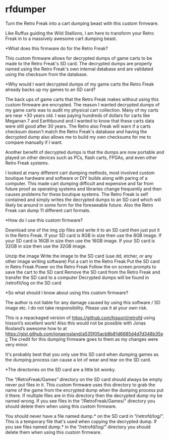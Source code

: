 # rfdumper
Turn the Retro Freak into a cart dumping beast with this custom firmware.

Like Ruffus guiding the Wild Stallions, I am here to transform your Retro Freak in to a massively awesome cart dumping beast.

*What does this firmware do for the Retro Freak?

  This custom firmware allows for decrypted dumps of game carts to be made to the Retro Freak's SD card. The decrypted dumps are properly named using the Retro Freak's own internal database and are validated using the checksum from the database.

*Why would I want decrypted dumps of my game carts the Retro Freak already backs up my games to an SD card?

  The back ups of game carts that the Retro Freak makes without using this custom firmware are encrypted. The reason I wanted decrypted dumps of my game carts was to audit my physical cart collection. Many of my carts are near +30 years old. I was paying hundreds of  dollars for carts like Megaman 7 and Earthbound and I wanted to know that these carts data were still good after 30 years. The Retro also Freak will warn if a carts checksum doesn't match the Retro Freak's database and having the decrypted dump also allows me to build my own checksums for me to compare manually if I want.
 
 Another benefit of decrypted dumps is that the dumps are now portable and played on other devices such as PCs, flash carts, FPGAs, and even other Retro Freak systems. 
 
 I looked at many different cart dumping methods, most involved custom boutique hardware and software or DIY builds along with paring of a computer. This made cart dumping difficult and expensive and far from future proof as operating systems and libraries change frequently and then causes problems for these boutique systems. The Retro Freak is self contained and simply writes the decrypted dumps to an SD card which will likely be around in some form for the foreseeable future.  Also the Retro Freak can dump 11 different cart formats.  

*How do I use this custom firmware?

  Download one of the img zip files and write it to an SD card then just put it in the Retro Freak. If your SD card is 8GB in size then use the 8GB image. If your SD card is 16GB in size then use the 16GB image. If your SD card is 32GB in size then use the 32GB image.

Unzip the image 
Write the image to the SD card (use dd, etcher, or any other image writing software)
Put a cart in the Retro Freak 
Put the SD card in Retro Freak 
Power on the Retro Freak
Follow the on screen prompts to save the cart to the SD card
Remove the SD card from the Retro Freak and transfer the SD card to a computer 
Decrypted dumps will be found in /retrofit/log on the SD card     


*So what should I know about using this custom firmware?

  The author is not liable for any damage caused by using this software / SD image etc. I do not take responsibility. Please use it at your own risk.

  This is a repackaged version of https://github.com/hissorii/retrofd using hissorii’s excellent work! Also this would not be possible with Jonas Rosland’s awesome how to at https://gist.github.com/jonasrosland/a535f05acb8b81d6685d4d7d348b35ec The credit for this dumping firmware goes to them as my changes were very minor.

  It's probably best that you only use this SD card when dumping games as the dumping process can cause a lot of wear and tear on the SD card. 

*The directories on the SD card are a little bit wonky. 

  The “/RetroFreak/Games” directory on the SD card should always be empty never put files in it. This custom firmware uses this directory to grab the name of the game from the encrypted dump when the dumping process put it there. If multiple files are in this directory then the  decrypted dump my be named wrong. If you see files in the “/RetroFreak/Games/” directory you should delete them when using this custom firmware.

  You should never have a file named dump.* on the SD card in “/retrofd/log/”. This is a temporary file that's used when copying the decrypted dump. If you see files named dump.* in the “/retrofd/log/” directory you should delete them when using this custom firmware.
